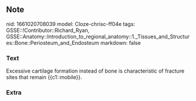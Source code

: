 ## Note
nid: 1661020708039
model: Cloze-chrisc-ff04e
tags: GSSE::!Contributor::Richard_Ryan, GSSE::Anatomy::Introduction_to_regional_anatomy::1._Tissues_and_Structures::Bone::Periosteum_and_Endosteum
markdown: false

### Text
<div class='toggle'>
  Excessive cartilage formation instead of bone is characteristic
  of fracture sites that remain {{c1::mobile}}.
</div>

### Extra

